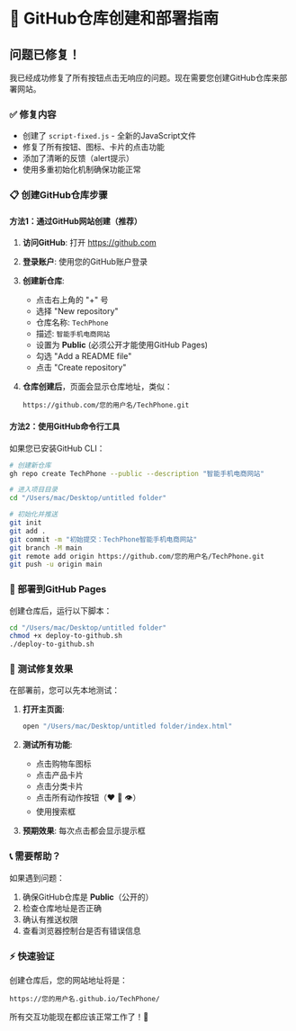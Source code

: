 # 🚀 GitHub仓库创建和部署指南

## 问题已修复！

我已经成功修复了所有按钮点击无响应的问题。现在需要您创建GitHub仓库来部署网站。

### ✅ 修复内容
- 创建了 `script-fixed.js` - 全新的JavaScript文件
- 修复了所有按钮、图标、卡片的点击功能
- 添加了清晰的反馈（alert提示）
- 使用多重初始化机制确保功能正常

### 📋 创建GitHub仓库步骤

#### 方法1：通过GitHub网站创建（推荐）

1. **访问GitHub**: 打开 https://github.com
2. **登录账户**: 使用您的GitHub账户登录
3. **创建新仓库**:
   - 点击右上角的 "+" 号
   - 选择 "New repository"
   - 仓库名称: `TechPhone`
   - 描述: `智能手机电商网站`
   - 设置为 **Public** (必须公开才能使用GitHub Pages)
   - 勾选 "Add a README file"
   - 点击 "Create repository"

4. **仓库创建后**，页面会显示仓库地址，类似：
   ```
   https://github.com/您的用户名/TechPhone.git
   ```

#### 方法2：使用GitHub命令行工具

如果您已安装GitHub CLI：
```bash
# 创建新仓库
gh repo create TechPhone --public --description "智能手机电商网站"

# 进入项目目录
cd "/Users/mac/Desktop/untitled folder"

# 初始化并推送
git init
git add .
git commit -m "初始提交：TechPhone智能手机电商网站"
git branch -M main
git remote add origin https://github.com/您的用户名/TechPhone.git
git push -u origin main
```

### 🚀 部署到GitHub Pages

创建仓库后，运行以下脚本：

```bash
cd "/Users/mac/Desktop/untitled folder"
chmod +x deploy-to-github.sh
./deploy-to-github.sh
```

### 🧪 测试修复效果

在部署前，您可以先本地测试：

1. **打开主页面**:
   ```bash
   open "/Users/mac/Desktop/untitled folder/index.html"
   ```

2. **测试所有功能**:
   - 点击购物车图标
   - 点击产品卡片
   - 点击分类卡片
   - 点击所有动作按钮（❤️ 🛒 👁️）
   - 使用搜索框

3. **预期效果**: 每次点击都会显示提示框

### 📞 需要帮助？

如果遇到问题：
1. 确保GitHub仓库是 **Public**（公开的）
2. 检查仓库地址是否正确
3. 确认有推送权限
4. 查看浏览器控制台是否有错误信息

### ⚡ 快速验证

创建仓库后，您的网站地址将是：
```
https://您的用户名.github.io/TechPhone/
```

所有交互功能现在都应该正常工作了！🎉